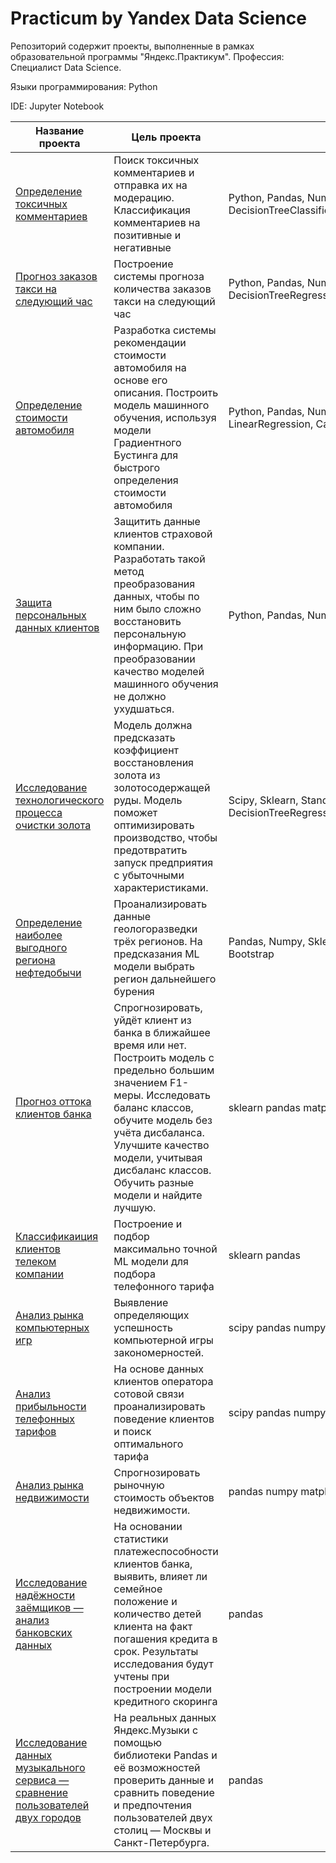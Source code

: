#  Practicum by Yandex Data Science
Репозиторий содержит проекты, выполненные  в рамках образовательной программы "Яндекс.Практикум". 
Профессия: Специалист Data Science.

Языки программирования: Python

IDE: Jupyter Notebook

	
 Название проекта| Цель проекта |Используемые библиотеки и модули
----------------|--------------|---------------------------
[Определение токсичных комментариев](https://github.com/Speck-of-light/-Practicum-by-Yandex-Data-Science/tree/52661558bd3dfe0be3e169a93471ac294660fe27/%D0%9E%D0%BF%D1%80%D0%B5%D0%B4%D0%B5%D0%BB%D0%B5%D0%BD%D0%B8%D0%B5%20%D1%82%D0%BE%D0%BA%D1%81%D0%B8%D1%87%D0%BD%D1%8B%D1%85%20%D0%BA%D0%BE%D0%BC%D0%BC%D0%B5%D0%BD%D1%82%D0%B0%D1%80%D0%B8%D0%B5%D0%B2)|Поиск токсичных комментариев и отправка их на модерацию. Классификация комментариев на позитивные и негативные|Python, Pandas, Numpy, Matplotlib, Sklearn,TfidfVectorizer, LinearRegression, DecisionTreeClassifier, CatBoostClassifier, Pipeline
[Прогноз заказов такси на следующий час](https://github.com/Speck-of-light/-Practicum-by-Yandex-Data-Science/tree/b90cfb3cbd53a46d759c3b59ac75d9720a7c2c4c/%D0%9F%D1%80%D0%BE%D0%B3%D0%BD%D0%BE%D0%B7%20%D0%B7%D0%B0%D0%BA%D0%B0%D0%B7%D0%BE%D0%B2%20%D1%82%D0%B0%D0%BA%D1%81%D0%B8)|Построение системы прогноза количества заказов такси на следующий час|Python, Pandas, Numpy, Matplotlib, Sklearn, OneHotEncoder, DecisionTreeRegressor, LogisticRegression, CatBoostRegressor, GridSearchCV
[Определение стоимости автомобиля](https://github.com/Speck-of-light/-Practicum-by-Yandex-Data-Science/tree/947039ea0fafb86958588a57c1ce49efb8ce948f/%D0%9E%D0%BF%D1%80%D0%B5%D0%B4%D0%B5%D0%BB%D0%B5%D0%BD%D0%B8%D0%B5%20%D1%81%D1%82%D0%BE%D0%B8%D0%BC%D0%BE%D1%81%D1%82%D0%B8%20%D0%B0%D0%B2%D1%82%D0%BE%D0%BC%D0%BE%D0%B1%D0%B8%D0%BB%D0%B5%D0%B9)|Разработка системы рекомендации стоимости автомобиля на основе его описания. Построить модель машинного обучения, используя модели Градиентного Бустинга для быстрого определения стоимости автомобиля|Python, Pandas, Numpy, Matplotlib, Seaborn, Sklearn,DecisionTreeRegressor, LinearRegression, CatBoostRegressor, LGBMRegressor
[Защита персональных данных клиентов](https://github.com/Speck-of-light/-Practicum-by-Yandex-Data-Science/tree/4b2ceecabd465fcf15dba3cb1748abd8b402f7a9/%D0%97%D0%B0%D1%89%D0%B8%D1%82%D0%B0%20%D0%BF%D0%B5%D1%80%D1%81%D0%BE%D0%BD%D0%B0%D0%BB%D1%8C%D0%BD%D1%8B%D1%85%20%D0%B4%D0%B0%D0%BD%D0%BD%D1%8B%D1%85)|Защитить данные клиентов страховой компании. Разработать такой метод преобразования данных, чтобы по ним было сложно восстановить персональную информацию. При преобразовании качество моделей машинного обучения не должно ухудшаться.|Python, Pandas, Numpy, Matplotlib, Seaborn, Sklearn
[Исследование технологического процесса очистки золота](https://github.com/Speck-of-light/-Practicum-by-Yandex-Data-Science/tree/ae34c626cd654a2c5b7718b38c0cf677fe339b5a/%D0%92%D0%BE%D1%81%D1%81%D1%82%D0%B0%D0%BD%D0%BE%D0%B2%D0%BB%D0%B5%D0%BD%D0%B8%D0%B5%20%D0%B7%D0%BE%D0%BB%D0%BE%D1%82%D0%B0%20%D0%B8%D0%B7%20%D1%80%D1%83%D0%B4%D1%8B)| Модель должна предсказать коэффициент восстановления золота из золотосодержащей руды.  Модель поможет оптимизировать производство, чтобы предотвратить запуск предприятия с убыточными характеристиками.| Scipy, Sklearn, StandardScaler, DecisionTreeRegressor,RandomForestRegressor,LinearRegression,GridSearchCV
[Определение наиболее выгодного региона нефтедобычи](https://github.com/Speck-of-light/-Practicum-by-Yandex-Data-Science/tree/ae34c626cd654a2c5b7718b38c0cf677fe339b5a/%D0%92%D1%8B%D0%B1%D0%BE%D1%80%20%D0%BB%D0%BE%D0%BA%D0%B0%D1%86%D0%B8%D0%B8%20%D0%B4%D0%BB%D1%8F%20%D0%B1%D1%83%D1%80%D0%B5%D0%BD%D0%B8%D1%8F%20%D1%81%D0%BA%D0%B2%D0%B0%D0%B6%D0%B8%D0%BD%D1%8B)|Проанализировать данные геологоразведки трёх регионов. На предсказания ML модели выбрать регион дальнейшего бурения| Pandas, Numpy, Sklearn, Matplotlib, Seaborn, StandardScaler, LinearRegression, Bootstrap
[Прогноз оттока клиентов банка](https://github.com/Speck-of-light/-Practicum-by-Yandex-Data-Science/tree/21d63f32f0241571a4b1faed0b77985e0898e3cd/%D0%9F%D1%80%D0%BE%D0%B3%D0%BD%D0%BE%D0%B7%20%D0%BE%D1%82%D1%82%D0%BE%D0%BA%D0%B0%20%D0%BA%D0%BB%D0%B8%D0%B5%D0%BD%D1%82%D0%BE%D0%B2%20%D0%B1%D0%B0%D0%BD%D0%BA%D0%B0)|	Спрогнозировать, уйдёт клиент из банка в ближайшее время или нет. Построить модель с предельно большим значением F1-меры. Исследовать баланс классов, обучите модель без учёта дисбаланса. Улучшите качество модели, учитывая дисбаланс классов. Обучить разные модели и найдите лучшую.|sklearn pandas matplotlib
[Классификаиция клиентов телеком компании](https://github.com/Speck-of-light/-Practicum-by-Yandex-Data-Science/tree/869e05fc22bb732183dd273ea9e7cde734898776/%D0%9A%D0%BB%D0%B0%D1%81%D1%81%D0%B8%D1%84%D0%B8%D0%BA%D0%B0%D0%B8%D1%86%D0%B8%D1%8F%20%D0%BA%D0%BB%D0%B8%D0%B5%D0%BD%D1%82%D0%BE%D0%B2%20%D1%82%D0%B5%D0%BB%D0%B5%D0%BA%D0%BE%D0%BC%20%D0%BA%D0%BE%D0%BC%D0%BF%D0%B0%D0%BD%D0%B8%D0%B8)| Построение и подбор максимально точной ML модели для подбора телефонного тарифа|	sklearn pandas
[Анализ рынка компьютерных игр](https://github.com/Speck-of-light/-Practicum-by-Yandex-Data-Science/tree/64078ae4e6b02b29cb24e5a5fb2a9fe98de7fd59/%D0%90%D0%BD%D0%B0%D0%BB%D0%B8%D0%B7%20%D1%80%D1%8B%D0%BD%D0%BA%D0%B0%20%D0%BA%D0%BE%D0%BC%D0%BF%D1%8C%D1%8E%D1%82%D0%B5%D1%80%D0%BD%D1%8B%D1%85%20%D0%B8%D0%B3%D1%80)|Выявление определяющих успешность компьютерной игры закономерностей.|scipy pandas numpy matplotlib seaborn
[Анализ прибыльности телефонных тарифов](https://github.com/Speck-of-light/-Practicum-by-Yandex-Data-Science/tree/925d3436a2933b6fa40145ce93f0f7e4adfec9bb/%D0%90%D0%BD%D0%B0%D0%BB%D0%B8%D0%B7%20%D0%BF%D1%80%D0%B8%D0%B1%D1%8B%D0%BB%D1%8C%D0%BD%D0%BE%D1%81%D1%82%D0%B8%20%D1%82%D0%B5%D0%BB%D0%B5%D1%84%D0%BE%D0%BD%D0%BD%D1%8B%D1%85%20%D1%82%D0%B0%D1%80%D0%B8%D1%84%D0%BE%D0%B2)|На основе данных клиентов оператора сотовой связи проанализировать поведение клиентов и поиск оптимального тарифа |	scipy pandas numpy matplotlib seaborn
[Анализ рынка недвижимости](https://github.com/Speck-of-light/-Practicum-by-Yandex-Data-Science/tree/cf8d6b76b6969c3ebdd98bf6316ee8294a41d28c/%D0%98%D1%81%D1%81%D0%BB%D0%B5%D0%B4%D0%BE%D0%B2%D0%B0%D0%BD%D0%B8%D0%B5%20%D0%BE%D0%B1%D1%8A%D1%8F%D0%B2%D0%BB%D0%B5%D0%BD%D0%B8%D0%B9%20%D0%BE%20%D0%BF%D1%80%D0%BE%D0%B4%D0%B0%D0%B6%D0%B5%20%D0%BA%D0%B2%D0%B0%D1%80%D1%82%D0%B8%D1%80)|Спрогнозировать рыночную стоимость объектов недвижимости.|pandas numpy matplotlib seaborn
[Исследование надёжности заёмщиков — анализ банковских данных](https://github.com/Speck-of-light/-Practicum-by-Yandex-Data-Science/tree/81f3c72be15fdae733f983091edbc556d3333052/%D0%9F%D0%BB%D0%B0%D1%82%D0%B5%D0%B6%D0%B5%D1%81%D0%BF%D0%BE%D1%81%D0%BE%D0%B1%D0%BD%D0%BE%D1%81%D1%82%D1%8C%20%D0%BA%D0%BB%D0%B8%D0%B5%D0%BD%D1%82%D0%BE%D0%B2%20%D0%B1%D0%B0%D0%BD%D0%BA%D0%B0)| На основании статистики платежеспособности клиентов банка, выявить, влияет ли семейное положение и количество детей клиента на факт погашения кредита в срок. Результаты исследования будут учтены при построении модели кредитного скоринга|pandas
[Исследование данных музыкального сервиса — сравнение пользователей двух городов](https://github.com/Speck-of-light/-Practicum-by-Yandex-Data-Science/tree/38bc9b04590d92c9d0883111fddb3f5dbaddf153/%D0%9C%D1%83%D0%B7%D1%8B%D0%BA%D0%B0%20%D0%B1%D0%BE%D0%BB%D1%8C%D1%88%D0%B8%D1%85%20%D0%B3%D0%BE%D1%80%D0%BE%D0%B4%D0%BE%D0%B2) |На реальных данных Яндекс.Музыки c помощью библиотеки Pandas и её возможностей проверить данные и сравнить поведение и предпочтения пользователей двух столиц — Москвы и Санкт-Петербурга.|pandas|   
